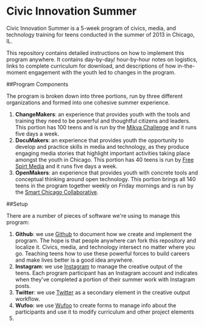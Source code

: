 Civic Innovation Summer
=======================

Civic Innovation Summer is a 5-week program of civics, media, and technology training for teens conducted in the summer of 2013 in Chicago, IL.

This repository contains detailed instructions on how to implement this program anywhere. It contains day-by-day/ hour-by-hour notes on logistics, links to complete curriculum for download, and descriptions of how in-the-moment engagement with the youth led to changes in the program.

##Program Components

The program is broken down into three portions, run by three different organizations and formed into one cohesive summer experience.

1. **ChangeMakers**: an experience that provides youth with the tools and training they need to be powerful and thoughtful citizens and leaders. This portion has 100 teens and is run by the [Mikva Challenge](http://www.mikvachallenge.org/summer/) and it runs five days a week.
2. **DocuMakers**: an experience that provides youth the opportunity to develop and practice skills in media and technology, as they produce engaging media stories that highlight important activities taking place amongst the youth in Chicago. This portion has 40 teens is run by [Free Spirt Media](http://www.freespiritmedia.org/) and it runs five days a week. 
3. **OpenMakers**: an experience that provides youth with concrete tools and conceptual thinking around open technology. This portion brings all 140 teens in the program together weekly on Friday mornings and is run by the [Smart Chicago Collaborative](http://www.smartchicagocollaborative.org/).

##Setup

There are a number of pieces of software we're using to manage this program:

1. **Github**: we use [Github](https://github.com/smartchicago/civic-innovation-summer/) to document how we create and implement the program. The hope is that people anywhere can fork this repository and localize it. Civics, media, and technology intersect no matter where you go. Teaching teens how to use these powerful forces to build careers and make lives better is a good idea anywhere.
2. **Instagram**: we use [Instagram](http://instagram.com/) to manage the creative output of the teens. Each program participant has an Instagram account and indicates when they've completed a portion of their summer work with Instagram posts.
3. **Twitter**: we use [Twitter](https://twitter.com/) as a secondary element in the creative output workflow.
4. **Wufoo**: we use [Wufoo](http://www.wufoo.com/) to create forms to manage info about the participants and use it to modify curriculum and other project elements
5. 

